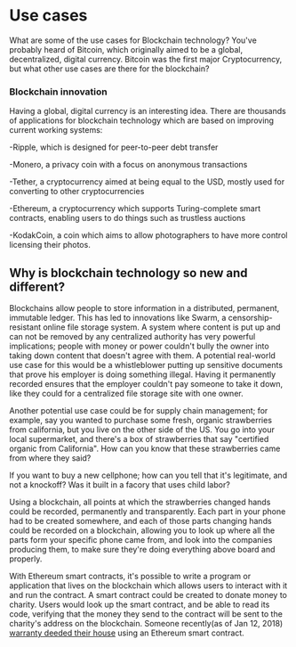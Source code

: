 # Use cases
What are some of the use cases for Blockchain technology? You've probably heard of Bitcoin, which originally aimed to be a global, decentralized, digital currency. Bitcoin was the first major Cryptocurrency, but what other use cases are there for the blockchain?

### Blockchain innovation
Having a global, digital currency is an interesting idea. There are thousands of applications for blockchain technology which are based on improving current working systems:

-Ripple, which is designed for peer-to-peer debt transfer

-Monero, a privacy coin with a focus on anonymous transactions

-Tether, a cryptocurrency aimed at being equal to the USD, mostly used for converting to other cryptocurrencies

-Ethereum, a cryptocurrency which supports Turing-complete smart contracts, enabling users to do things such as trustless auctions

-KodakCoin, a coin which aims to allow photographers to have more control licensing their photos.
  
## Why is blockchain technology so new and different?
Blockchains allow people to store information in a distributed, permanent, immutable ledger. This has led to innovations like Swarm, a censorship-resistant online file storage system. A system where content is put up and can not be removed by any centralized authority has very powerful implications; people with money or power couldn't bully the owner into taking down content that doesn't agree with them. A potential real-world use case for this would be a whistleblower putting up sensitive documents that prove his employer is doing something illegal. Having it permanently recorded ensures that the employer couldn't pay someone to take it down, like they could for a centralized file storage site with one owner.

Another potential use case could be for supply chain management; for example, say you wanted to purchase some fresh, organic strawberries from california, but you live on the other side of the US. You go into your local supermarket, and there's a box of strawberries that say "certified organic from California". How can you know that these strawberries came from where they said?

If you want to buy a new cellphone; how can you tell that it's legitimate, and not a knockoff? Was it built in a facory that uses child labor?

Using a blockchain, all points at which the strawberries changed hands could be recorded, permanently and transparently. Each part in your phone had to be created somewhere, and each of those parts changing hands could be recorded on a blockchain, allowing you to look up where all the parts form your specific phone came from, and look into the companies producing them, to make sure they're doing everything above board and properly.

With Ethereum smart contracts, it's possible to write a program or application that lives on the blockchain which allows users to interact with it and run the contract. A smart contract could be created to donate money to charity. Users would look up the smart contract, and be able to read its code, verifying that the money they send to the contract will be sent to the charity's address on the blockchain. Someone recently(as of Jan 12, 2018) [warranty deeded their house](https://www.reddit.com/r/ethereum/comments/7p155y/i_just_warranty_deeded_my_house_into_an_ethereum/) using an Ethereum smart contract.
